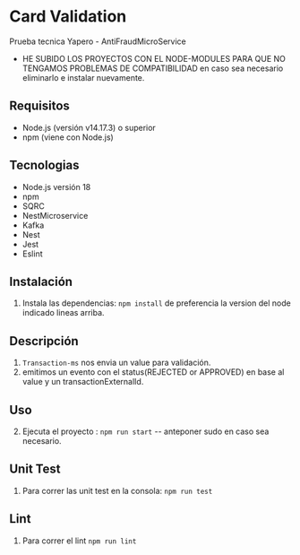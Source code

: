 # Card Validation

Prueba tecnica Yapero - AntiFraudMicroService

- HE SUBIDO LOS PROYECTOS CON EL NODE-MODULES PARA QUE NO TENGAMOS PROBLEMAS DE COMPATIBILIDAD en caso
  sea necesario eliminarlo e instalar nuevamente.

## Requisitos

- Node.js (versión v14.17.3) o superior
- npm (viene con Node.js)

## Tecnologias

- Node.js versión 18
- npm
- SQRC
- NestMicroservice
- Kafka
- Nest
- Jest
- Eslint

## Instalación

1. Instala las dependencias: `npm install` de preferencia la version del node indicado lineas arriba.

## Descripción

1.  `Transaction-ms` nos envia un value para validación.
2.  emitimos un evento con el status(REJECTED or APPROVED) en base al value y un transactionExternalId.

## Uso

2. Ejecuta el proyecto : `npm run start` -- anteponer sudo en caso sea necesario.

## Unit Test

1. Para correr las unit test en la consola: `npm run test`

## Lint

1. Para correr el lint `npm run lint`

